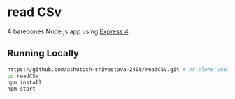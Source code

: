 # read CSv

A barebones Node.js app using [Express 4](http://expressjs.com/).

## Running Locally

```sh
https://github.com/ashutosh-srivastava-2408/readCSV.git # or clone your own fork
cd readCSV
npm install
npm start
```
